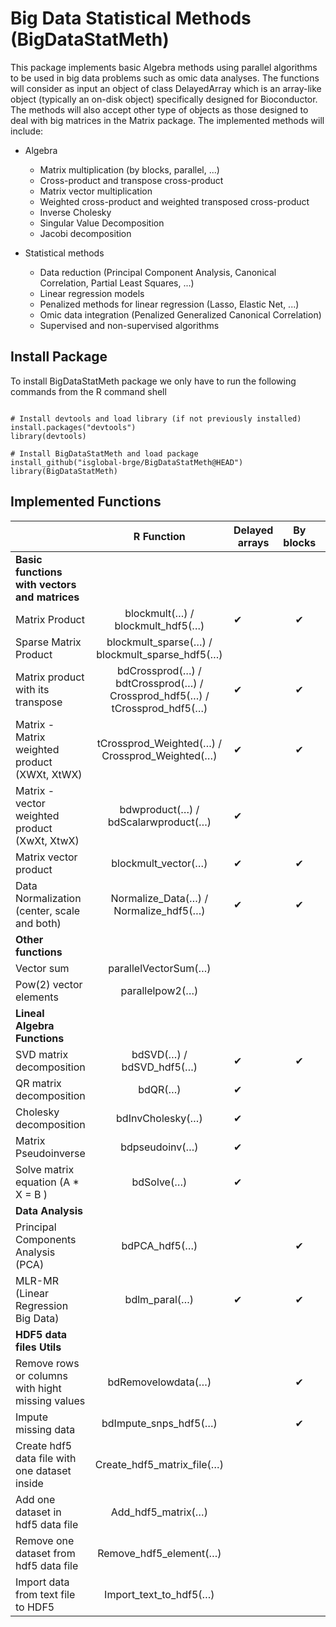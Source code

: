 # Big Data Statistical Methods (BigDataStatMeth)
 

This package implements basic Algebra methods using parallel algorithms to be used in big data problems such as omic data analyses. The functions will consider as input an object of class DelayedArray which is an array-like object (typically an on-disk object) specifically designed for Bioconductor. The methods will also accept other type of objects as those designed to deal with big matrices in the Matrix package. The implemented methods will include:

- Algebra

     - Matrix multiplication (by blocks, parallel, ...)
     - Cross-product and transpose cross-product
     - Matrix vector multiplication
     - Weighted cross-product and weighted transposed cross-product
     - Inverse Cholesky
     - Singular Value Decomposition
     - Jacobi decomposition


- Statistical methods
     - Data reduction (Principal Component Analysis, Canonical Correlation, Partial Least Squares, ...)
     - Linear regression models
     - Penalized methods for linear regression (Lasso, Elastic Net, ...)
     - Omic data integration (Penalized Generalized Canonical Correlation)
     - Supervised and non-supervised algorithms


## Install Package

To install BigDataStatMeth package we only have to run the following commands from the R command shell 

```{r, install, eval=FALSE}

# Install devtools and load library (if not previously installed)
install.packages("devtools") 
library(devtools)

# Install BigDataStatMeth and load package
install_github("isglobal-brge/BigDataStatMeth@HEAD")
library(BigDataStatMeth)

```

## Implemented Functions
 
|                                                  |                        R Function                       | Delayed arrays | By blocks | Parallel | HDF5 |
|--------------------------------------------------|:-------------------------------------------------------:|----------------|:---------:|----------|------|
| **Basic functions with vectors and matrices**    |                                                         |                |           |          |      |
| Matrix Product                                   |             blockmult(…) / blockmult_hdf5(…)            |        ✔︎       |     ✔︎     |     ✔︎    |   ✔︎  |
| Sparse Matrix Product                            |      blockmult_sparse(…) / blockmult_sparse_hdf5(…)     |                |           |          |   ✔︎  |
| Matrix product with its transpose                | bdCrossprod(…) / bdtCrossprod(…) / Crossprod_hdf5(…) / tCrossprod_hdf5(…) |        ✔︎       |     ✔︎     |     ✔︎    |   ✔︎  |
| Matrix - Matrix weighted product (XWXt, XtWX)    |      tCrossprod_Weighted(…) / Crossprod_Weighted(…)     |        ✔︎       |     ✔︎     |     ✔︎    |   ✔︎  |
| Matrix - vector weighted product (XwXt, XtwX)    |           bdwproduct(…) / bdScalarwproduct(…)           |        ✔︎       |           |          |      |
| Matrix vector product                            |                   blockmult_vector(…)                   |        ✔︎       |     ✔︎     |     ✔︎    |      |
| Data Normalization (center, scale and both)      |          Normalize_Data(…) / Normalize_hdf5(…)          |        ✔︎       |     ✔︎     |          |   ✔︎  |
| **Other functions**                              |                                                         |                |           |          |      |
| Vector sum                                       |                   parallelVectorSum(…)                  |                |           |     ✔︎    |      |
| Pow(2) vector elements                           |                     parallelpow2(…)                     |                |           |     ✔︎    |      |
| **Lineal Algebra Functions**                     |                                                         |                |           |          |      |
| SVD matrix decomposition                         |                 bdSVD(…) / bdSVD_hdf5(…)                |        ✔︎       |     ✔︎     |     ✔︎    |   ✔︎  |
| QR matrix decomposition                          |                         bdQR(…)                         |        ✔︎       |           |          |      |
| Cholesky decomposition                           |                     bdInvCholesky(…)                    |        ✔︎       |           |          |      |
| Matrix Pseudoinverse                             |                      bdpseudoinv(…)                     |        ✔︎       |           |          |      |
| Solve matrix equation (A * X = B )               |                        bdSolve(…)                       |        ✔︎       |           |          |      |
| **Data Analysis**                                |                                                         |                |           |          |      |
| Principal Components Analysis (PCA)              |                      bdPCA_hdf5(…)                      |                |     ✔︎     |          |   ✔︎  |
| MLR-MR (Linear Regression Big Data)              |                       bdlm_paral(…)                       |        ✔︎       |     ✔︎     |     ✔︎    |      |
| **HDF5 data files Utils**                        |                                                         |                |           |          |      |
| Remove rows or columns with hight missing values |                    bdRemovelowdata(…)                   |                |     ✔︎     |          |   ✔︎  |
| Impute missing data                              |                    bdImpute_snps_hdf5(…)                   |                |     ✔︎     |          |   ✔︎  |
| Create hdf5 data file with one dataset inside    |                Create_hdf5_matrix_file(…)               |                |           |          |   ✔︎  |
| Add one dataset in hdf5 data file                |                  Add_hdf5_matrix(…)                  |                |           |          |   ✔︎  |
| Remove one dataset from hdf5 data file           |                  Remove_hdf5_element(…)                 |                |           |          |   ✔︎  |
| Import data from text file to HDF5               |                 Import_text_to_hdf5(…)                 |                |           |          |   ✔︎  |